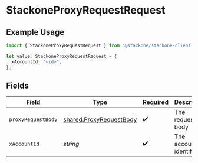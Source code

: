 # StackoneProxyRequestRequest

## Example Usage

```typescript
import { StackoneProxyRequestRequest } from "@stackone/stackone-client-ts/sdk/models/operations";

let value: StackoneProxyRequestRequest = {
  xAccountId: "<id>",
};
```

## Fields

| Field                                                                     | Type                                                                      | Required                                                                  | Description                                                               |
| ------------------------------------------------------------------------- | ------------------------------------------------------------------------- | ------------------------------------------------------------------------- | ------------------------------------------------------------------------- |
| `proxyRequestBody`                                                        | [shared.ProxyRequestBody](../../../sdk/models/shared/proxyrequestbody.md) | :heavy_check_mark:                                                        | The request body                                                          |
| `xAccountId`                                                              | *string*                                                                  | :heavy_check_mark:                                                        | The account identifier                                                    |
